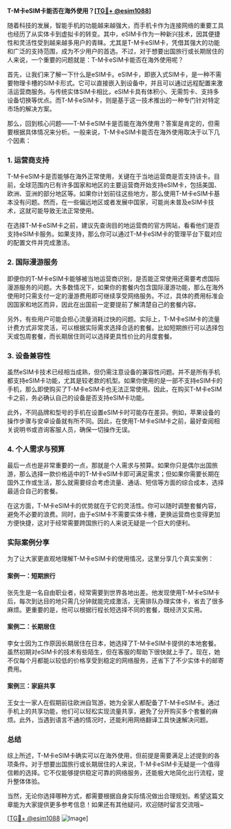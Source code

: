 **T-M卡eSIM卡能否在海外使用？[[TG💪+ @esim1088](https://t.me/s/esim1088)]**

随着科技的发展，智能手机的功能越来越强大，而手机卡作为连接网络的重要工具也经历了从实体卡到虚拟卡的转变。其中，eSIM卡作为一种新兴技术，因其便捷性和灵活性受到越来越多用户的青睐。尤其是T-M卡eSIM卡，凭借其强大的功能和广泛的支持范围，成为不少用户的首选。不过，对于想要出国旅行或长期居住的人来说，一个重要的问题就是：T-M卡eSIM卡能否在海外使用呢？

首先，让我们来了解一下什么是eSIM卡。eSIM卡，即嵌入式SIM卡，是一种不需要物理卡槽的SIM卡形式。它可以直接嵌入到设备中，并且可以通过远程配置来激活运营商服务。与传统实体SIM卡相比，eSIM卡具有体积小、无需剪卡、支持多设备切换等优点。而T-M卡eSIM卡，则是基于这一技术推出的一种专门针对特定市场的解决方案。

那么，回到核心问题——T-M卡eSIM卡是否能在海外使用？答案是肯定的，但需要根据具体情况来分析。一般来说，T-M卡eSIM卡能否在海外使用取决于以下几个因素：

### 1. **运营商支持**
   T-M卡eSIM卡是否能够在海外正常使用，关键在于当地运营商是否支持该卡。目前，全球范围内已有许多国家和地区的主要运营商开始支持eSIM卡，包括美国、欧洲、亚洲的部分地区等。如果你计划前往这些地方，那么使用T-M卡eSIM卡基本没有问题。然而，在一些偏远地区或者发展中国家，可能尚未普及eSIM卡技术，这就可能导致无法正常使用。

   在选择T-M卡eSIM卡之前，建议先查询目的地运营商的官方网站，看看他们是否支持eSIM卡服务。如果支持，那么你可以通过T-M卡eSIM卡的管理平台下载对应的配置文件并完成激活。

### 2. **国际漫游服务**
   即便你的T-M卡eSIM卡能够被当地运营商识别，是否能正常使用还需要考虑国际漫游服务的问题。大多数情况下，如果你的套餐内包含国际漫游功能，那么在海外使用时只需支付一定的漫游费用即可继续享受网络服务。不过，具体的费用标准会因国家和地区而异，因此在出国前一定要提前了解清楚自己的套餐内容。

   另外，有些用户可能会担心流量消耗过快的问题。实际上，T-M卡eSIM卡的流量计费方式非常灵活，可以根据实际需求选择合适的套餐。比如短期旅行可以选择包天或包周套餐，而长期居住则可以选择更具性价比的月度套餐。

### 3. **设备兼容性**
   虽然eSIM卡技术已经相当成熟，但仍需注意设备的兼容性问题。并不是所有手机都支持eSIM卡功能，尤其是较老款的机型。如果你使用的是一部不支持eSIM卡的手机，那么即使购买了T-M卡eSIM卡也无法正常使用。因此，在购买T-M卡eSIM卡之前，务必确认自己的设备是否支持eSIM卡功能。

   此外，不同品牌和型号的手机在设置eSIM卡时可能存在差异。例如，苹果设备的操作步骤与安卓设备就有所不同。因此，在使用T-M卡eSIM卡之前，最好查阅相关说明书或咨询客服人员，确保一切操作无误。

### 4. **个人需求与预算**
   最后一点也是非常重要的一点，那就是个人需求与预算。如果你只是偶尔出国旅游，那么选择一款价格适中的T-M卡eSIM卡即可满足需求；但如果你需要长期在国外工作或生活，那么就需要综合考虑流量、通话、短信等方面的综合成本，选择最适合自己的套餐。

   在这方面，T-M卡eSIM卡的优势就在于它的灵活性。你可以随时调整套餐内容，避免不必要的浪费。同时，由于eSIM卡不需要实体卡槽，更换运营商也变得更加方便快捷，这对于经常需要跨国旅行的人来说无疑是一个巨大的便利。

### 实际案例分享
为了让大家更直观地理解T-M卡eSIM卡的使用情况，这里分享几个真实案例：

#### 案例一：短期旅行
张先生是一名自由职业者，经常需要到世界各地出差。他发现使用T-M卡eSIM卡后，每次到达目的地只需几分钟就能完成激活，无需排队办理实体卡，省去了很多麻烦。更重要的是，他可以根据行程长短选择不同的套餐，既经济又实用。

#### 案例二：长期居住
李女士因为工作原因长期居住在日本，她选择了T-M卡eSIM卡提供的本地套餐。虽然初期对eSIM卡的技术有些陌生，但在客服的帮助下很快就上手了。现在，她不仅每个月都能以较低的价格享受到稳定的网络服务，还省下了不少实体卡的邮寄费用。

#### 案例三：家庭共享
王女士一家人在假期前往欧洲自驾游，她为全家人都配备了T-M卡eSIM卡。通过手机上的共享功能，他们可以轻松实现流量共享，避免了分开购买多个套餐的麻烦。此外，当遇到语言不通的情况时，还能利用网络翻译工具快速解决问题。

### 总结
综上所述，T-M卡eSIM卡确实可以在海外使用，但前提是需要满足上述提到的各项条件。对于想要出国旅行或长期居住的人来说，T-M卡eSIM卡无疑是一个值得信赖的选择。它不仅能够提供稳定可靠的网络服务，还能极大地简化出行流程，提升整体体验。

当然，无论你选择哪种方式，都需要根据自身实际情况做出合理规划。希望这篇文章能为大家提供更多参考信息！如果还有其他疑问，欢迎随时留言交流哦~ 

[[TG💪+ @esim1088](https://t.me/s/esim1088) ![Image](https://i.postimg.cc/4NQfJmqS/Snipaste-2025-05-13-00-14-12.png)]